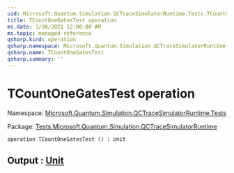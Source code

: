 ```yaml
---
uid: Microsoft.Quantum.Simulation.QCTraceSimulatorRuntime.Tests.TCountOneGatesTest
title: TCountOneGatesTest operation
ms.date: 3/30/2021 12:00:00 AM
ms.topic: managed-reference
qsharp.kind: operation
qsharp.namespace: Microsoft.Quantum.Simulation.QCTraceSimulatorRuntime.Tests
qsharp.name: TCountOneGatesTest
qsharp.summary: ''
---
```


# TCountOneGatesTest operation

Namespace: [Microsoft.Quantum.Simulation.QCTraceSimulatorRuntime.Tests](xref:Microsoft.Quantum.Simulation.QCTraceSimulatorRuntime.Tests)

Package: [Tests.Microsoft.Quantum.Simulation.QCTraceSimulatorRuntime](https://nuget.org/packages/Tests.Microsoft.Quantum.Simulation.QCTraceSimulatorRuntime)




```qsharp
operation TCountOneGatesTest () : Unit
```


## Output : [Unit](xref:microsoft.quantum.lang-ref.unit)

